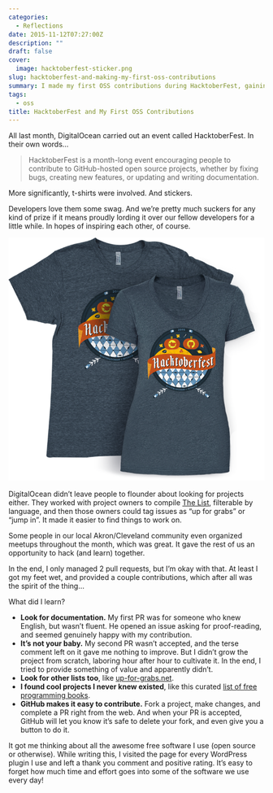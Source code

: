 ```yaml
---
categories:
  - Reflections
date: 2015-11-12T07:27:00Z
description: ""
draft: false
cover:
  image: hacktoberfest-sticker.png
slug: hacktoberfest-and-making-my-first-oss-contributions
summary: I made my first OSS contributions during HacktoberFest, gaining experience (and swag!) with the help of DigitalOcean and GitHub. :)
tags:
  - oss
title: HacktoberFest and My First OSS Contributions
---
```

All last month, DigitalOcean carried out an event called HacktoberFest. In their own words…

> HacktoberFest is a month-long event encouraging people to contribute to GitHub-hosted open source projects, whether by fixing bugs, creating new features, or updating and writing documentation.

More significantly, t-shirts were involved. And stickers.

Developers love them some swag. And we’re pretty much suckers for any kind of prize if it means proudly lording it over our fellow developers for a little while. In hopes of inspiring each other, of course.

![hacktoberfest-tshirt](hacktoberfest-tshirt.png)

DigitalOcean didn’t leave people to flounder about looking for projects either. They worked with project owners to compile [The List](https://hacktoberfest.digitalocean.com#projects), filterable by language, and then those owners could tag issues as “up for grabs” or “jump in”. It made it easier to find things to work on.

Some people in our local Akron/Cleveland community even organized meetups throughout the month, which was great. It gave the rest of us an opportunity to hack (and learn) together.

In the end, I only managed 2 pull requests, but I’m okay with that. At least I got my feet wet, and provided a couple contributions, which after all was the spirit of the thing…

What did I learn?

- **Look for documentation.** My first PR was for someone who knew English, but wasn’t fluent. He opened an issue asking for proof-reading, and seemed genuinely happy with my contribution.
- **It’s not your baby.** My second PR wasn’t accepted, and the terse comment left on it gave me nothing to improve. But I didn’t grow the project from scratch, laboring hour after hour to cultivate it. In the end, I tried to provide something of value and apparently didn’t.
- **Look for other lists too**, like [up-for-grabs.net](http://up-for-grabs.net/#/).
- **I found cool projects I never knew existed**, like this curated [list of free programming books](https://github.com/vhf/free-programming-books).
- **GitHub makes it easy to contribute.** Fork a project, make changes, and complete a PR right from the web. And when your PR is accepted, GitHub will let you know it’s safe to delete your fork, and even give you a button to do it.

It got me thinking about all the awesome free software I use (open source or otherwise). While writing this, I visited the page for every WordPress plugin I use and left a thank you comment and positive rating. It’s easy to forget how much time and effort goes into some of the software we use every day!
